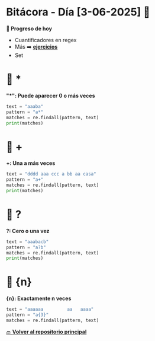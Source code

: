 ﻿# Bitácora - Día [3-06-2025] 🚀


**📌 Progreso de hoy**

- Cuantificadores en regex
- Más ➡️ [__ejercicios__](https://github.com/Motorbuzzard880/Diario_de_Aprendizaje_Python_Curso_Midudev/blob/master/Ejercicios/Regex.py)
- Set

# 🔄 *
**"*": Puede aparecer 0 o más veces**
```python
text = "aaaba"
pattern = "a*"
matches = re.findall(pattern, text)
print(matches)
```

# 🔄 +
**+: Una a más veces**
```python
text = "dddd aaa ccc a bb aa casa"
pattern = "a+"
matches = re.findall(pattern, text)
print(matches)
```

# 🔄 ?
**?: Cero o una vez**
```python
text = "aaabacb"
pattern = "a?b"
matches = re.findall(pattern, text)
print(matches)
```

# 🔄 {n}
**{n}:  Exactamente n veces**
```python
text = "aaaaaa         aa   aaaa"
pattern = "a{3}"
matches = re.findall(pattern, text)
```

[🔙 **Volver al repositorio principal**](https://github.com/Motorbuzzard880/Diario_de_Aprendizaje_Python_Curso_Midudev)  
